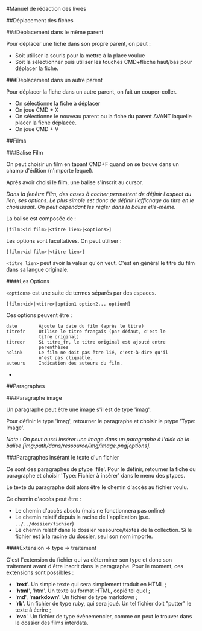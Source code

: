 #Manuel de rédaction des livres

##Déplacement des fiches

###Déplacement dans le même parent

Pour déplacer une fiche dans son propre parent, on peut :
* Soit utiliser la souris pour la mettre à la place voulue
* Soit la sélectionner puis utiliser les touches CMD+flèche haut/bas pour déplacer la fiche.

###Déplacement dans un autre parent

Pour déplacer la fiche dans un autre parent, on fait un couper-coller.

* On sélectionne la fiche à déplacer
* On joue CMD + X
* On sélectionne le nouveau parent ou la fiche du parent AVANT laquelle placer la fiche déplacée.
* On joue CMD + V


##Films

###Balise Film

On peut choisir un film en tapant CMD+F quand on se trouve dans un champ d'édition (n'importe lequel).

Après avoir choisi le film, une balise s'inscrit au cursor.

*Dans la fenêtre Film, des cases à cocher permettent de définir l'aspect du lien, ses options. Le plus simple est donc de définir l'affichage du titre en le choisissant. On peut cependant les régler dans la balise elle-même.*

La balise est composée de&nbsp;:

    [film:<id film>|<titre lien>|<options>]

Les options sont facultatives. On peut utiliser :

    [film:<id film>|<titre lien>]
  
`<titre lien>` peut avoir la valeur qu'on veut. C'est en général le titre du film dans sa langue originale.

####Les Options

`<options>` est une suite de termes séparés par des espaces.
  
    [film:<id>|<titre>|option1 option2... optionN]
    
Ces options peuvent être&nbsp;:

    date        Ajoute la date du film (après le titre)
    titrefr     Utilise le titre français (par défaut, c'est le
                titre original)
    titreor     Si titre_fr, le titre original est ajouté entre
                parenthèses
    nolink      Le film ne doit pas être lié, c'est-à-dire qu'il
                n'est pas cliquable.
    auteurs     Indication des auteurs du film.

-

##Paragraphes

###Paragraphe image

Un paragraphe peut être une image s'il est de type 'imag'.

Pour définir le type 'imag', retourner le paragraphe et choisir le ptype 'Type: Image'.

*Note&nbsp;: On peut aussi insérer une image dans un paragraphe à l'aide de la balise [img:path/dans/ressource/img/image.png|options].*

###Paragraphes insérant le texte d'un fichier

Ce sont des paragraphes de ptype 'file'. Pour le définir, retourner la fiche du paragraphe et choisir 'Type: Fichier à insérer' dans le menu des ptypes.

Le texte du paragraphe doit alors être le chemin d'accès au fichier voulu.

Ce chemin d'accès peut être&nbsp;:

* Le chemin d'accès absolu (mais ne fonctionnera pas online)
* Le chemin relatif depuis la racine de l'application (p.e. `../../dossier/fichier`)
* Le chemin relatif dans le dossier ressource/textes de la collection. Si le fichier est à la racine du dossier, seul son nom importe.

####Extension => type => traitement

C'est l'extension du fichier qui va déterminer son type et donc son traitement avant d'être inscrit dans le paragraphe. Pour le moment, ces extensions sont possibles&nbsp;:

* '**text**'. Un simple texte qui sera simplement traduit en HTML&nbsp;;
* '**html**', 'htm'.   Un texte au format HTML, copié tel quel&nbsp;;
* '**md**', '**markdown**'. Un fichier de type markdown&nbsp;;
* '**rb**'. Un fichier de type ruby, qui sera joué. Un tel fichier doit "putter" le texte à écrire&nbsp;;
* '**evc**'. Un fichier de type évènemencier, comme on peut le trouver dans le dossier des films interdata.